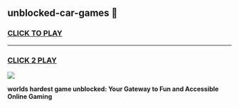 
## unblocked-car-games 👋
<h3>
<a href="https://premium.freeplayer.one?title=unblocked-car-games&ref=14F">CLICK TO PLAY</a></h3>
<hr>

<h3>
<a href="https://premium.freeplayer.one?title=unblocked-car-games&ref=14F">CLICK 2 PLAY</a>
  
</h3>

<a href="https://premium.freeplayer.one?title=unblocked-car-games&ref=12F/"><img src="https://clearcache.store/games.png"></a>


**worlds hardest game unblocked: Your Gateway to Fun and Accessible Online Gaming**
